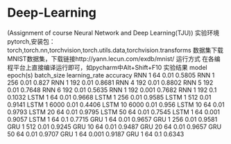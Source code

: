 # Deep-Learning
(Assignment of course Neural Network and Deep Learning(TJU))
实验环境
pytorch,安装包：torch,torch.nn,torchvision,torch.utils.data,torchvision.transforms
数据集下载
MNIST数据集，下载链接http://yann.lecun.com/exdb/mnist/
运行方式
在各编程平台上直接编译运行即可，如pycharm中Alt+Shift+F10
实验结果
model	epoch(s)	batch_size	learning_rate	accuracy
RNN	1	64	0.01	0.5805
RNN	1	256	0.01	0.827
RNN	1	192	0.01	0.8681
RNN	4	192	0.01	0.8802
RNN	5	192	0.01	0.7648
RNN	6	192	0.01	0.5635
RNN	1	192	0.001	0.7682
RNN	1	192	0.1	0.1032
LSTM	1	64	0.01	0.9668
LSTM	1	256	0.01	0.9585
LSTM	1	512	0.01	0.9141
LSTM	1	6000	0.01	0.4406
LSTM	10	6000	0.01	0.956
LSTM	10	64	0.01	0.9793
LSTM	20	64	0.01	0.9795
LSTM	50	64	0.01	0.7545
LSTM	1	64	0.001	0.9057
LSTM	1	64	0.1	0.7715
GRU	1	64	0.01	0.9657
GRU	1	256	0.01	0.9581
GRU	1	512	0.01	0.9245
GRU	10	64	0.01	0.9487
GRU	20	64	0.01	0.9657
GRU	50	64	0.01	0.9707
GRU	1	64	0.001	0.9187
GRU	1	64	0.1	0.6343
